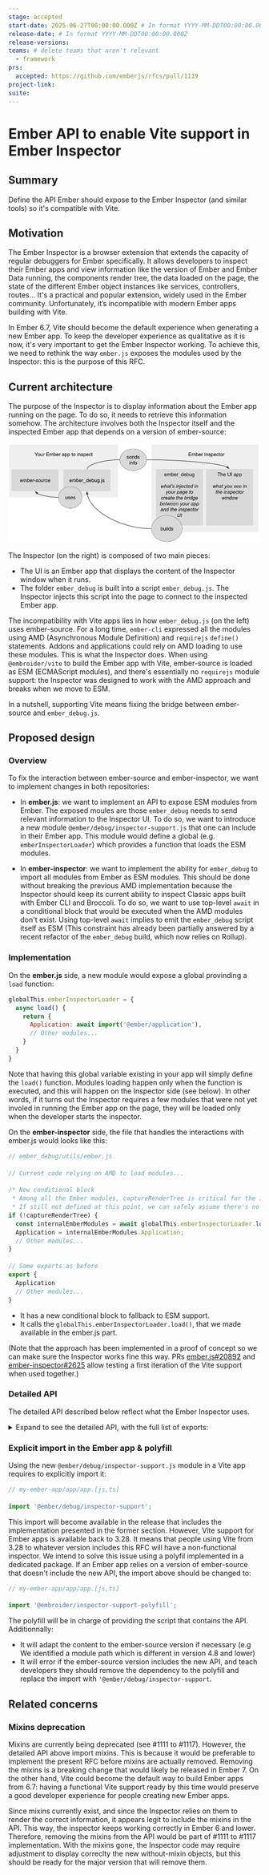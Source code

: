 ```yaml
---
stage: accepted
start-date: 2025-06-27T00:00:00.000Z # In format YYYY-MM-DDT00:00:00.000Z
release-date: # In format YYYY-MM-DDT00:00:00.000Z
release-versions:
teams: # delete teams that aren't relevant
  - framework
prs:
  accepted: https://github.com/emberjs/rfcs/pull/1119
project-link:
suite: 
---
```


<!--- 
Directions for above: 

stage: Leave as is
start-date: Fill in with today's date, 2032-12-01T00:00:00.000Z
release-date: Leave as is
release-versions: Leave as is
teams: Include only the [team(s)](README.md#relevant-teams) for which this RFC applies
prs:
  accepted: Fill this in with the URL for the Proposal RFC PR
project-link: Leave as is
suite: Leave as is
-->

<!-- Replace "RFC title" with the title of your RFC -->

# Ember API to enable Vite support in Ember Inspector

## Summary

Define the API Ember should expose to the Ember Inspector (and similar tools) so it's compatible with Vite.

## Motivation

The Ember Inspector is a browser extension that extends the capacity of regular debuggers for Ember specifically. It allows developers to inspect their Ember apps and view information like the version of Ember and Ember Data running, the components render tree, the data loaded on the page, the state of the different Ember object instances like services, controllers, routes... It's a practical and popular extension, widely used in the Ember community. Unfortunately, it’s incompatible with modern Ember apps building with Vite.

In Ember 6.7, Vite should become the default experience when generating a new Ember app. To keep the developer experience as qualitative as it is now, it's very important to get the Ember Inspector working. To achieve this, we need to rethink the way `ember.js` exposes the modules used by the Inspector: this is the purpose of this RFC.

## Current architecture

The purpose of the Inspector is to display information about the Ember app running on the page. To do so, it needs to retrieve this information somehow. The architecture involves both the Inspector itself and the inspected Ember app that depends on a version of ember-source:

![A picture of the architecture described in the following paragraph](/images/1119-ember-api-for-inspector.png)

The Inspector (on the right) is composed of two main pieces:

- The UI is an Ember app that displays the content of the Inspector window when it runs.
- The folder `ember_debug` is built into a script `ember_debug.js`. The Inspector injects this script into the page to connect to the inspected Ember app.

The incompatibility with Vite apps lies in how `ember_debug.js` (on the left) uses ember-source. For a long time, `ember-cli` expressed all the modules using AMD (Asynchronous Module Definition) and `requirejs` `define()` statements. Addons and applications could rely on AMD loading to use these modules. This is what the Inspector does. When using `@embroider/vite` to build the Ember app with Vite, ember-source is loaded as ESM (ECMAScript modules), and there's essentially no `requirejs` module support: the Inspector was designed to work with the AMD approach and breaks when we move to ESM.

In a nutshell, supporting Vite means fixing the bridge between ember-source and `ember_debug.js`.

## Proposed design

### Overview

To fix the interaction between ember-source and ember-inspector, we want to implement changes in both repositories:

- In **ember.js**: we want to implement an API to expose ESM modules from Ember. The exposed moules are those `ember_debug` needs to send relevant information to the Inspector UI. To do so, we want to introduce a new module `@ember/debug/inspector-support.js` that one can include in their Ember app. This module would define a global (e.g. `emberInspectorLoader`) which provides a function that loads the ESM modules.

- In **ember-inspector**: we want to implement the ability for `ember_debug` to import all modules from Ember as ESM modules. This should be done without breaking the previous AMD implementation because the Inspector should keep its current ability to inspect Classic apps built with Ember CLI and Broccoli. To do so, we want to use top-level `await` in a conditional block that would be executed when the AMD modules don't exist. Using top-level `await` implies to emit the `ember_debug` script itself as ESM (This constraint has already been partially answered by a recent refactor of the `ember_debug` build, which now relies on Rollup).

### Implementation

On the **ember.js** side, a new module would expose a global provinding a `load` function:

```js
globalThis.emberInspectorLoader = {
  async load() {
    return {
      Application: await import('@ember/application'),
      // Other modules...
    }
  }
}
```

Note that having this global variable existing in your app will simply define the `load()` function. Modules loading happen only when the function is executed, and this will happen on the Inspector side (see below). In other words, if it turns out the Inspector requires a few modules that were not yet involed in running the Ember app on the page, they will be loaded only when the developer starts the inspector.

On the **ember-inspector** side, the file that handles the interactions with ember.js would looks like this:

```js
// ember_debug/utils/ember.js

// Current code relying on AMD to load modules...

/* New conditional block
 * Among all the Ember modules, captureRenderTree is critical for the inspector to work.
 * If still not defined at this point, we can safely assume there's no AMD support. */
if (!captureRenderTree) {
  const internalEmberModules = await globalThis.emberInspectorLoader.load();
  Application = internalEmberModules.Application;
  // Other modules...
}

// Same exports as before
export {
  Application
  // Other modules...
}

```

- It has a new conditional block to fallback to ESM support.
- It calls the `globalThis.emberInspectorLoader.load()`, that we made available in the ember.js part.

(Note that the approach has been implemented in a proof of concept so we can make sure the Inspector works fine this way. PRs [ember.js#20892](https://github.com/emberjs/ember.js/pull/20892/files) and [ember-inspector#2625](https://github.com/emberjs/ember-inspector/pull/2625/files) allow testing a first iteration of the Vite support when used together.)

### Detailed API

The detailed API described below reflect what the Ember Inspector uses.

<details>

<summary>Expand to see the detailed API, with the full list of exports:</summary>

```js
globalThis.emberInspectorLoader = {
  async load() {
    return {
      Application: await import('@ember/application'),
      ApplicationNamespace: await import('@ember/application/namespace'),
      Array: await import('@ember/array'),
      ArrayMutable: await import('@ember/array/mutable'),
      ArrayProxy: await import('@ember/array/proxy'),
      Component: await import('@ember/component'),
      ComputedProperty: await import('@ember/object/computed'),
      Controller: await import('@ember/controller'),
      Debug: await import('@ember/debug'),
      EmberDestroyable: await import('@ember/destroyable'),
      EmberObject: await import('@ember/object'),
      EnumerableMutable: await import('@ember/enumerable/mutable'),
      InternalsEnvironment: await import('@ember/-internals/environment'),
      InternalsMeta: await import('@ember/-internals/meta'),
      InternalsMetal: await import('@ember/-internals/metal'),
      InternalsRuntime: await import('@ember/-internals/runtime'),
      InternalsUtils: await import('@ember/-internals/utils'),
      InternalsViews: await import('@ember/-internals/views'),
      Instrumentation: await import('@ember/instrumentation'),
      RSVP: await import('rsvp'),
      Runloop: await import('@ember/runloop'),
      ObjectInternals: await import('@ember/object/internals'),
      Service: await import('@ember/service'),
      ObjectCore: await import('@ember/object/core'),
      ObjectEvented: await import('@ember/object/evented'),
      ObjectProxy: await import('@ember/object/proxy'),
      ObjectObservable: await import('@ember/object/observable'),
      ObjectPromiseProxyMixin: await import('@ember/object/promise-proxy-mixin'),
      VERSION: await import('ember/version'),
      GlimmerComponent: await import('@glimmer/component'),
      GlimmerManager: await import('@glimmer/manager'),
      GlimmerReference: await import('@glimmer/reference'),
      GlimmerRuntime: await import('@glimmer/runtime'),
      GlimmerUtil: await import('@glimmer/util'),
      GlimmerValidator: await import('@glimmer/validator'),
    }
  }
}
```

</details>

### Explicit import in the Ember app & polyfill

Using the new `@ember/debug/inspector-support.js` module in a Vite app requires to explicitly import it:

```js
// my-ember-app/app/app.[js,ts]

import '@ember/debug/inspector-support';
```

This import will become available in the release that includes the implementation presented in the former section. However, Vite support for Ember apps is available back to 3.28. It means that people using Vite from 3.28 to whatever version includes this RFC will have a non-functional inspector. We intend to solve this issue using a polyfil implemented in a dedicated package. If an Ember app relies on a version of ember-source that doesn't include the new API, the import above should be changed to:

```js
// my-ember-app/app/app.[js,ts]

import '@embroider/inspector-support-polyfill';
```

The polyfill will be in charge of providing the script that contains the API. Additionnally:
- It will adapt the content to the ember-source version if necessary (e.g We identified a module path which is different in version 4.8 and lower)
- It will error if the ember-source version includes the new API, and teach developers they should remove the dependency to the polyfill and replace the import with `'@ember/debug/inspector-support`.

## Related concerns

### Mixins deprecation

Mixins are currently being deprecated (see #1111 to #1117). However, the detailed API above import mixins. This is because it would be preferable to implement the present RFC before mixins are actually removed. Removing the mixins is a breaking change that would likely be released in Ember 7. On the other hand, Vite could become the default way to build Ember apps from 6.7: having a functional Vite support ready by this time would preserve a good developer experience for people creating new Ember apps.

Since mixins currently exist, and since the Inspector relies on them to render the correct information, it appears legit to include the mixins in the API. This way, the inspector keeps working correctly in Ember 6 and lower. Therefore, removing the mixins from the API would be part of #1111 to #1117 implementation. With the mixins gone, the Inspector code may require adjustment to display correclty the new without-mixin objects, but this should be ready for the major version that will remove them.
